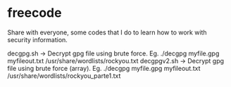 # freecode
 Share with everyone, some codes that I do to learn how to work with security information.
 
 decgpg.sh -> Decrypt gpg file using brute force. Eg. ./decgpg myfile.gpg myfileout.txt /usr/share/wordlists/rockyou.txt
 decgpgv2.sh -> Decrypt gpg file using brute force (array). Eg. ./decgpg myfile.gpg myfileout.txt /usr/share/wordlists/rockyou_parte1.txt
